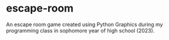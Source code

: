 # escape-room
An escape room game created using Python Graphics during my programming class in sophomore year of high school (2023).
